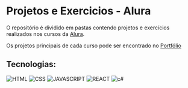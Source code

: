 # Projetos e Exercicios - Alura

O repositório é dividido em pastas contendo projetos e exercícios realizados nos cursos da [Alura](https://www.alura.com.br/). 

Os projetos principais de cada curso pode ser encontrado no [Portfólio](https://larisnarciso.github.io/projetos/) 

## Tecnologias:

![HTML](https://img.shields.io/badge/html-%2320232a.svg?style=for-the-badge&logo=html5&logoColor=%e34f26)
![CSS](https://img.shields.io/badge/css-%2320232a.svg?style=for-the-badge&logo=css3&logoColor=%2361dafb)
![JAVASCRIPT](https://img.shields.io/badge/javascript-%2320232a.svg?style=for-the-badge&logo=javascript&logoColor=%)
![REACT](https://img.shields.io/badge/react-%2320232a.svg?style=for-the-badge&logo=react&logoColor=%)
![c#](https://img.shields.io/badge/csharp-%2320232a.svg?style=for-the-badge&logo=csharp&logoColor=%)
